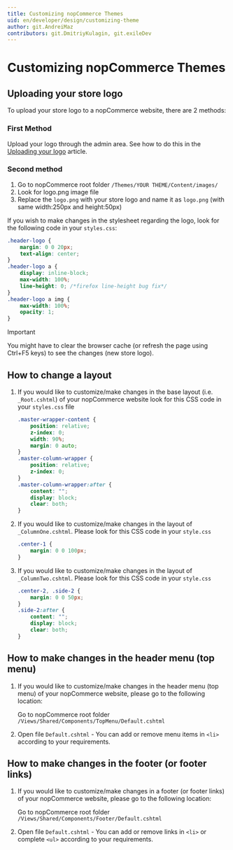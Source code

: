 ```yaml
---
title: Customizing nopCommerce Themes
uid: en/developer/design/customizing-theme
author: git.AndreiMaz
contributors: git.DmitriyKulagin, git.exileDev
---
```


# Customizing nopCommerce Themes

## Uploading your store logo

To upload your store logo to a nopCommerce website, there are 2 methods:

### First Method

Upload your logo through the admin area. See how to do this in the [Uploading your logo](xref:en/getting-started/design-your-store/uploading-your-logo) article.

### Second method

1. Go to nopCommerce root folder `/Themes/YOUR THEME/Content/images/`
1. Look for logo.png image file
1. Replace the `logo.png` with your store logo and name it as `logo.png` (with same width:250px and height:50px)

If you wish to make changes in the stylesheet regarding the logo, look for the following code in your `styles.css`:

```css
.header-logo {
    margin: 0 0 20px;
    text-align: center;
}
.header-logo a {
    display: inline-block;
    max-width: 100%;
    line-height: 0; /*firefox line-height bug fix*/
}
.header-logo a img {
    max-width: 100%;
    opacity: 1;
}
```

> [!IMPORTANT]
> You might have to clear the browser cache (or refresh the page using Ctrl+F5 keys) to see the changes (new store logo).

## How to change a layout

1. If you would like to customize/make changes in the base layout (i.e. `_Root.cshtml`) of your nopCommerce website look for this CSS code in your `styles.css` file

    ```css
    .master-wrapper-content {
        position: relative;
        z-index: 0;
        width: 90%;
        margin: 0 auto;
    }
    .master-column-wrapper {
        position: relative;
        z-index: 0;
    }
    .master-column-wrapper:after {
        content: "";
        display: block;
        clear: both;
    }
    ```

1. If you would like to customize/make changes in the layout of `_ColumnOne.cshtml`. Please look for this CSS code in your `style.css`

    ```css
    .center-1 {
        margin: 0 0 100px;
    }
    ```

1. If you would like to customize/make changes in the layout of `_ColumnTwo.cshtml`. Please look for this CSS code in your `style.css`

    ```css
    .center-2, .side-2 {
        margin: 0 0 50px;
    }
    .side-2:after {
        content: "";
        display: block;
        clear: both;
    }
    ```

## How to make changes in the header menu (top menu)

1. If you would like to customize/make changes in the header menu (top menu) of your nopCommerce website, please go to the following location:

    Go to nopCommerce root folder `/Views/Shared/Components/TopMenu/Default.cshtml`
1. Open file `Default.cshtml` - You can add or remove menu items in `<li>` according to your requirements.

## How to make changes in the footer (or footer links)

1. If you would like to customize/make changes in a footer (or footer links) of your nopCommerce website, please go to the following location:

    Go to nopCommerce root folder `/Views/Shared/Components/Footer/Default.cshtml`
1. Open file `Default.cshtml` - You can add or remove links in `<li>` or complete `<ul>` according to your requirements.
